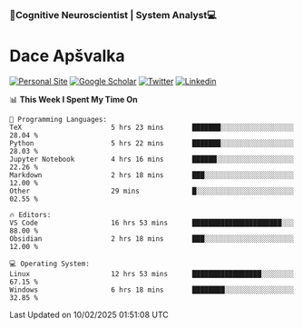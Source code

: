 ### 🧠Cognitive Neuroscientist | System Analyst💻
# Dace Apšvalka

[![Personal Site](https://img.shields.io/badge/website-teal?style=for-the-badge&logo=About.me&logoColor=white)](https://dcdace.net/)
[![Google Scholar](https://img.shields.io/badge/Scholar-yellow?style=for-the-badge&logo=googlescholar&logoColor=ffffff)](https://scholar.google.com/citations?hl=en&user=W8q0HBkAAAAJ&view_op=list_works&sortby=pubdate)
[![Twitter](https://img.shields.io/badge/Twitter-1DA1F2?logo=twitter&logoColor=white&style=for-the-badge)](https://twitter.com/dcdace)
[![Linkedin](https://img.shields.io/badge/linkedin-0077B5?logo=linkedin&logoColor=white&style=for-the-badge)](https://www.linkedin.com/in/dace-apsvalka/)

<!--
[![Dace's wakatime stats](https://github-readme-stats.vercel.app/api/wakatime?username=dcdace&theme=react&layout=compact&custom_title=Coding+past+7+days&v=2)](https://github.com/dcdace/dcdace)


[![github](https://img.shields.io/github/followers/dcdace?logo=github&style=plastic)](https://github.com/dcdace?tab=followers "GitHub followers")
[![wakatime](https://wakatime.com/badge/user/6e7556d3-b1db-4eef-a7e8-9bad735fc27e.svg?style=plastic?v=2)](https://wakatime.com/@6e7556d3-b1db-4eef-a7e8-9bad735fc27e "Total time coded since Feb 28 2022")

[![twitter](https://img.shields.io/twitter/follow/dcdace?label=followers&logo=twitter&color=%23007ec6&style=plastic)](https://twitter.com/dcdace "Twitter followers")

[![Dace's languages](https://github-readme-stats-one-nu-13.vercel.app/api/top-langs/?username=dcdace&langs_count=10&theme=nord&layout=compact)](https://github.com/anuraghazra/github-readme-stats) 
[![Dace's GitHub stats](https://github-readme-stats-one-nu-13.vercel.app/api?username=dcdace&theme=dracula&hide=prs,issues&count_private=true&show_icons=true&hide_rank=true&include_all_commits=true&hide_title=false&custom_title=GitHub+Stats)](https://github.com/anuraghazra/github-readme-stats)
-->

<!--START_SECTION:waka-->
📊 **This Week I Spent My Time On** 

```text
💬 Programming Languages: 
TeX                      5 hrs 23 mins       ███████░░░░░░░░░░░░░░░░░░   28.04 % 
Python                   5 hrs 22 mins       ███████░░░░░░░░░░░░░░░░░░   28.03 % 
Jupyter Notebook         4 hrs 16 mins       ██████░░░░░░░░░░░░░░░░░░░   22.26 % 
Markdown                 2 hrs 18 mins       ███░░░░░░░░░░░░░░░░░░░░░░   12.00 % 
Other                    29 mins             █░░░░░░░░░░░░░░░░░░░░░░░░   02.55 % 

🔥 Editors: 
VS Code                  16 hrs 53 mins      ██████████████████████░░░   88.00 % 
Obsidian                 2 hrs 18 mins       ███░░░░░░░░░░░░░░░░░░░░░░   12.00 % 

💻 Operating System: 
Linux                    12 hrs 53 mins      █████████████████░░░░░░░░   67.15 % 
Windows                  6 hrs 18 mins       ████████░░░░░░░░░░░░░░░░░   32.85 % 
```


 Last Updated on 10/02/2025 01:51:08 UTC
<!--END_SECTION:waka-->

